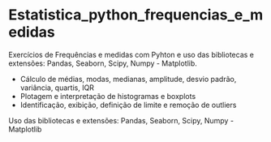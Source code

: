 # Estatistica_python_frequencias_e_medidas

Exercícios de Frequências e medidas com Pyhton e uso das bibliotecas e extensões: Pandas, Seaborn, Scipy, Numpy - Matplotlib.

- Cálculo de médias, modas, medianas, amplitude, desvio padrão, variância, quartis, IQR
- Plotagem e interpretação de histogramas e boxplots
- Identificação, exibição, definição de limite e remoção de outliers


Uso das bibliotecas e extensões: Pandas, Seaborn, Scipy, Numpy - Matplotlib

